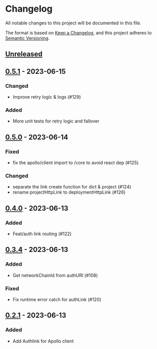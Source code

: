 # Changelog
All notable changes to this project will be documented in this file.

The format is based on [Keep a Changelog](https://keepachangelog.com/en/1.0.0/),
and this project adheres to [Semantic Versioning](https://semver.org/spec/v2.0.0.html).

## [Unreleased]

## [0.5.1] - 2023-06-15
### Changed
- Improve retry logic & logs (#129)

### Added
- More unit tests for retry logic and fallover

## [0.5.0] - 2023-06-14
### Fixed
- fix the apollo/client import to /core to avoid react dep (#125)

### Changed
- separate the link create function for dict & project (#124)
- rename projectHttpLink to deploymentHttpLink (#126)

## [0.4.0] - 2023-06-13
### Added
- Feat/auth link routing (#122)

## [0.3.4] - 2023-06-13
### Added
- Get networkChainId from authURl (#108)

### Fixed
- Fix runtime error catch for authLink (#120)

## [0.2.1] - 2023-06-13
### Added
- Add Authlink for Apollo client

[Unreleased]: https://github.com/subquery/network-clients/compare/v0.5.1...HEAD
[0.5.1]: https://github.com/subquery/network-clients/compare/v0.5.0...v0.5.1
[0.5.0]: https://github.com/subquery/network-clients/compare/v0.4.0...v0.5.0
[0.4.0]: https://github.com/subquery/network-clients/compare/v0.3.4...v0.4.0
[0.3.4]: https://github.com/subquery/network-clients/compare/v0.2.1...v0.3.4
[0.2.1]: https://github.com/subquery/network-clients/releases/tag/v0.2.1
